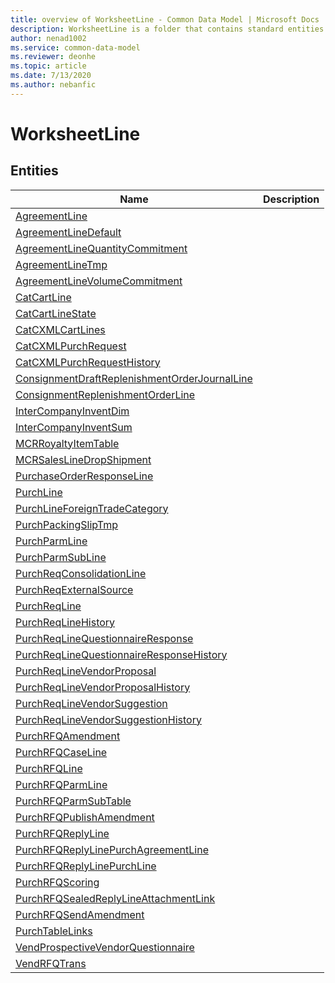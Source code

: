```yaml
---
title: overview of WorksheetLine - Common Data Model | Microsoft Docs
description: WorksheetLine is a folder that contains standard entities related to the Common Data Model.
author: nenad1002
ms.service: common-data-model
ms.reviewer: deonhe
ms.topic: article
ms.date: 7/13/2020
ms.author: nebanfic
---
```


# WorksheetLine


## Entities

|Name|Description|
|---|---|
|[AgreementLine](AgreementLine.md)||
|[AgreementLineDefault](AgreementLineDefault.md)||
|[AgreementLineQuantityCommitment](AgreementLineQuantityCommitment.md)||
|[AgreementLineTmp](AgreementLineTmp.md)||
|[AgreementLineVolumeCommitment](AgreementLineVolumeCommitment.md)||
|[CatCartLine](CatCartLine.md)||
|[CatCartLineState](CatCartLineState.md)||
|[CatCXMLCartLines](CatCXMLCartLines.md)||
|[CatCXMLPurchRequest](CatCXMLPurchRequest.md)||
|[CatCXMLPurchRequestHistory](CatCXMLPurchRequestHistory.md)||
|[ConsignmentDraftReplenishmentOrderJournalLine](ConsignmentDraftReplenishmentOrderJournalLine.md)||
|[ConsignmentReplenishmentOrderLine](ConsignmentReplenishmentOrderLine.md)||
|[InterCompanyInventDim](InterCompanyInventDim.md)||
|[InterCompanyInventSum](InterCompanyInventSum.md)||
|[MCRRoyaltyItemTable](MCRRoyaltyItemTable.md)||
|[MCRSalesLineDropShipment](MCRSalesLineDropShipment.md)||
|[PurchaseOrderResponseLine](PurchaseOrderResponseLine.md)||
|[PurchLine](PurchLine.md)||
|[PurchLineForeignTradeCategory](PurchLineForeignTradeCategory.md)||
|[PurchPackingSlipTmp](PurchPackingSlipTmp.md)||
|[PurchParmLine](PurchParmLine.md)||
|[PurchParmSubLine](PurchParmSubLine.md)||
|[PurchReqConsolidationLine](PurchReqConsolidationLine.md)||
|[PurchReqExternalSource](PurchReqExternalSource.md)||
|[PurchReqLine](PurchReqLine.md)||
|[PurchReqLineHistory](PurchReqLineHistory.md)||
|[PurchReqLineQuestionnaireResponse](PurchReqLineQuestionnaireResponse.md)||
|[PurchReqLineQuestionnaireResponseHistory](PurchReqLineQuestionnaireResponseHistory.md)||
|[PurchReqLineVendorProposal](PurchReqLineVendorProposal.md)||
|[PurchReqLineVendorProposalHistory](PurchReqLineVendorProposalHistory.md)||
|[PurchReqLineVendorSuggestion](PurchReqLineVendorSuggestion.md)||
|[PurchReqLineVendorSuggestionHistory](PurchReqLineVendorSuggestionHistory.md)||
|[PurchRFQAmendment](PurchRFQAmendment.md)||
|[PurchRFQCaseLine](PurchRFQCaseLine.md)||
|[PurchRFQLine](PurchRFQLine.md)||
|[PurchRFQParmLine](PurchRFQParmLine.md)||
|[PurchRFQParmSubTable](PurchRFQParmSubTable.md)||
|[PurchRFQPublishAmendment](PurchRFQPublishAmendment.md)||
|[PurchRFQReplyLine](PurchRFQReplyLine.md)||
|[PurchRFQReplyLinePurchAgreementLine](PurchRFQReplyLinePurchAgreementLine.md)||
|[PurchRFQReplyLinePurchLine](PurchRFQReplyLinePurchLine.md)||
|[PurchRFQScoring](PurchRFQScoring.md)||
|[PurchRFQSealedReplyLineAttachmentLink](PurchRFQSealedReplyLineAttachmentLink.md)||
|[PurchRFQSendAmendment](PurchRFQSendAmendment.md)||
|[PurchTableLinks](PurchTableLinks.md)||
|[VendProspectiveVendorQuestionnaire](VendProspectiveVendorQuestionnaire.md)||
|[VendRFQTrans](VendRFQTrans.md)||
